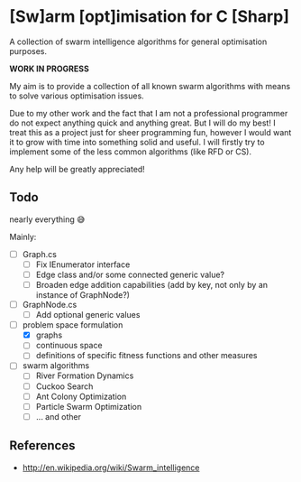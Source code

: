 # [Sw]arm [opt]imisation for C [Sharp]
A collection of swarm intelligence algorithms for general optimisation purposes.

**WORK IN PROGRESS**

My aim is to provide a collection of all known swarm algorithms with means to solve various optimisation issues.

Due to my other work and the fact that I am not a professional programmer do not expect anything quick and anything great. But I will do my best! I treat this as a project just for sheer programming fun, however I would want it to grow with time into something solid and useful. I will firstly try to implement some of the less common algorithms (like RFD or CS).

Any help will be greatly appreciated!

## Todo
nearly everything :sweat_smile:

Mainly:
- [ ] Graph.cs
  - [ ] Fix IEnumerator interface
  - [ ] Edge class and/or some connected generic value?
  - [ ] Broaden edge addition capabilities (add by key, not only by an instance of GraphNode?)
- [ ] GraphNode.cs
  - [ ] Add optional generic values
- [ ] problem space formulation
  - [x] graphs
  - [ ] continuous space
  - [ ] definitions of specific fitness functions and other measures
- [ ] swarm algorithms
  - [ ] River Formation Dynamics
  - [ ] Cuckoo Search
  - [ ] Ant Colony Optimization
  - [ ] Particle Swarm Optimization
  - [ ] ... and other

## References
* http://en.wikipedia.org/wiki/Swarm_intelligence
